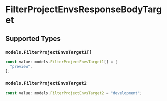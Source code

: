 # FilterProjectEnvsResponseBodyTarget


## Supported Types

### `models.FilterProjectEnvsTarget1[]`

```typescript
const value: models.FilterProjectEnvsTarget1[] = [
  "preview",
];
```

### `models.FilterProjectEnvsTarget2`

```typescript
const value: models.FilterProjectEnvsTarget2 = "development";
```


